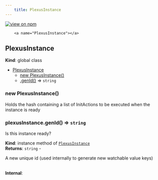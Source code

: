 ```yaml
--- 
	title: PlexusInstance 
--- 
```


[![view on npm](http://img.shields.io/npm/v/@plexusjs/core.svg)](https://www.npmjs.org/package/@plexusjs/core)


		<a name="PlexusInstance"></a>

## PlexusInstance
**Kind**: global class  

* [PlexusInstance](#PlexusInstance)
    * [new PlexusInstance()](#new_PlexusInstance_new)
    * [.genId()](#PlexusInstance+genId) ⇒ <code>string</code>

<a name="new_PlexusInstance_new"></a>

### new PlexusInstance()
<p>Holds the hash containing a list of InitActions to be executed when the instance is ready</p>

<a name="PlexusInstance+genId"></a>

### plexusInstance.genId() ⇒ <code>string</code>
<p>Is this instance ready?</p>

**Kind**: instance method of [<code>PlexusInstance</code>](#PlexusInstance)  
**Returns**: <code>string</code> - <p>A new unique id (used internally to generate new watchable value keys)</p>  
**Internal**:   
